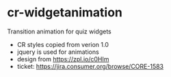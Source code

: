 # cr-widgetanimation
Transition animation for quiz widgets

- CR styles copied from verion 1.0
- jquery is used for animations
- design from https://zpl.io/c0HIm
- ticket: https://jira.consumer.org/browse/CORE-1583
